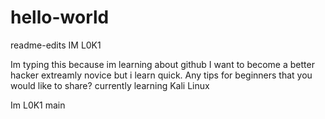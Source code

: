 # hello-world
 readme-edits
IM L0K1

Im typing this because im learning about github
I want to become a better hacker extreamly novice but i learn quick.
Any tips for beginners that you would like to share? 
currently learning Kali Linux

Im L0K1
main

